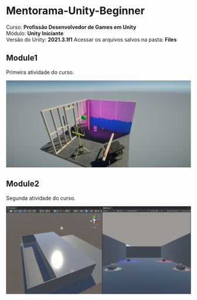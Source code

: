 # Mentorama-Unity-Beginner

Curso: **Profissão Desenvolvedor de Games em Unity**<br/>
Módulo: **Unity Iniciante**<br/>
Versão do Unity: **2021.3.1f1**
Acessar os arquivos salvos na pasta: **Files**

## Module1

Primeira atividade do curso.<br/>

<img src="/Files/Module1/game.PNG" alt="project"/>

## Module2

Segunda atividade do curso.<br/>

<img src="/Files/Module2/game.PNG" alt="project"/>

